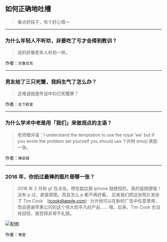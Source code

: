 ## 如何正确地吐槽

> 看点好段子，有个好心情～


 
---

### 为什么年轻人不听劝，非要吃了亏才会得到教训？

> 说的好像老年人听劝一样。


作者：`凯鲁亚克`

---

### 男友给了三只死蟹，我妈生气了怎么办？

> 这难道就是传说中的已死蟹罪？


作者：`在下欧皇`

---

### 为什么学术中老是用「我们」来做观点的主语？

> 老师赠评语：I understand the temptation to use the royal ‘we’ but if you wrote the problem set yourself you should use 'I'并附 emoji 笑脸一张。


作者：`陳安祺`

---

### 2016 年，你拍过最棒的图片是哪一张？

> 2016 年 2 月和 gf 在冰岛，停在路边用 iphone 随便捏的，真的是随便哦！没有 p 过，直接原图，而且怎么 p 都不再好看。
> 后来我们把这张照片发给了 Tim Cook （tcook@apple.com）允许他可以在新的广告中任意使用，而且感谢苹果公司的这个伟大而平凡的产品......
> 哦，后来，Tim Cook 也没有回信，我觉得非常不礼貌。



![配图](http://pic4.zhimg.com/70/v2-29fbcfbbf6c33a51fd7dbacacac114cf_b.jpg)


作者：`骞里`